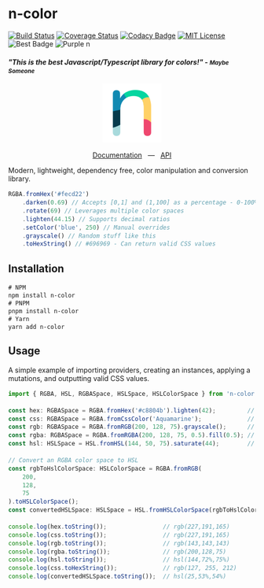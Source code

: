 # n-color
[![Build Status](https://github.com/SkinnyPeteTheGiraffe/n-color/actions/workflows/ci.yml/badge.svg)](https://github.com/SkinnyPeteTheGiraffe/n-color/actions/workflows/ci.yml?query=branch%3Amain+)
[![Coverage Status](https://coveralls.io/repos/github/SkinnyPeteTheGiraffe/n-color/badge.svg?branch=main)](https://coveralls.io/github/SkinnyPeteTheGiraffe/n-color?branch=main)
[![Codacy Badge](https://app.codacy.com/project/badge/Grade/1ea5d484507b4ed8812d44c30cf72c43)](https://www.codacy.com/gh/SkinnyPeteTheGiraffe/n-color/dashboard?utm_source=github.com&amp;utm_medium=referral&amp;utm_content=SkinnyPeteTheGiraffe/n-color&amp;utm_campaign=Badge_Grade)
[![MIT License](http://img.shields.io/badge/license-MIT-green.svg)](LICENSE.md)
![Best Badge](https://img.shields.io/badge/another%20js%20library-yes-green)
![Purple](https://img.shields.io/badge/purple-purple)
n
#### _"This is the best Javascript/Typescript library for colors!" - <small>Maybe Someone</small>_
<p align="center">
  <a href="https://skinnypetethegiraffe.github.io/n-color/" target="blank"><img src="site/docs/_media/n-color-logo.svg" width="120" alt="Nest Logo" /></a>
  <br/>
</p>
<p align="center">
<a href="https://skinnypetethegiraffe.github.io/n-color/" target="blank">Documentation</a>
&nbsp;&nbsp;—&nbsp;&nbsp;
<a href="https://skinnypetethegiraffe.github.io/n-color/api/" target="blank">API</a>
</p>

Modern, lightweight, dependency free, color manipulation and conversion library.

```typescript
RGBA.fromHex('#fecd22')
    .darken(0.69) // Accepts [0,1] and (1,100] as a percentage - 0-100%
    .rotate(69) // Leverages multiple color spaces
    .lighten(44.15) // Supports decimal ratios
    .setColor('blue', 250) // Manual overrides
    .grayscale() // Random stuff like this
    .toHexString() // #696969 - Can return valid CSS values
```

## Installation
```shell
# NPM
npm install n-color
# PNPM
pnpm install n-color
# Yarn
yarn add n-color
```

## Usage
A simple example of importing providers, creating an instances, applying a mutations, and outputting valid CSS values.
```ts
import { RGBA, HSL, RGBASpace, HSLSpace, HSLColorSpace } from 'n-color';

const hex: RGBASpace = RGBA.fromHex('#c8804b').lighten(42);         // Create RGB from hex, and lighten the color by 42%
const css: RGBASpace = RGBA.fromCssColor('Aquamarine');             // Create RGB from CSS color value
const rgb: RGBASpace = RGBA.fromRGB(200, 128, 75).grayscale();      // Create RGB instance from channels values and grayscales the color
const rgba: RGBASpace = RGBA.fromRGBA(200, 128, 75, 0.5).fill(0.5); // Create RGBA instance from channels values and fill 50%
const hsl: HSLSpace = HSL.fromHSL(144, 50, 75).saturate(44);        // Creates a HSL instance from channel values and saturates it by 44%

// Convert an RGBA color space to HSL
const rgbToHslColorSpace: HSLColorSpace = RGBA.fromRGB(
    200,
    128,
    75
).toHSLColorSpace();
const convertedHSLSpace: HSLSpace = HSL.fromHSLColorSpace(rgbToHslColorSpace);

console.log(hex.toString());                // rgb(227,191,165)
console.log(css.toString());                // rgb(227,191,165)
console.log(rgb.toString());                // rgb(143,143,143)
console.log(rgba.toString());               // rgb(200,128,75)
console.log(hsl.toString());                // hsl(144,72%,75%)
console.log(css.toHexString());             // rgb(127, 255, 212)
console.log(convertedHSLSpace.toString());  // hsl(25,53%,54%)
```
